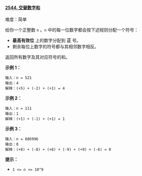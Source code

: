 #### [2544\. 交替数字和](https://leetcode.cn/problems/alternating-digit-sum/)

难度：简单

给你一个正整数 `n` 。`n` 中的每一位数字都会按下述规则分配一个符号：

-   **最高有效位** 上的数字分配到 **正** 号。
-   剩余每位上数字的符号都与其相邻数字相反。

返回所有数字及其对应符号的和。

**示例 1：**

```
输入：n = 521
输出：4
解释：(+5) + (-2) + (+1) = 4
```

**示例 2：**

```
输入：n = 111
输出：1
解释：(+1) + (-1) + (+1) = 1
```

**示例 3：**

```
输入：n = 886996
输出：0
解释：(+8) + (-8) + (+6) + (-9) + (+9) + (-6) = 0
```

**提示：**

-   `1 <= n <= 10^9`
